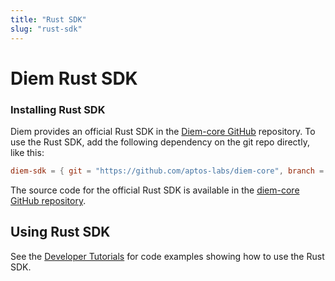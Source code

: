 ```yaml
---
title: "Rust SDK"
slug: "rust-sdk"
---
```


# Diem Rust SDK

### Installing Rust SDK

Diem provides an official Rust SDK in the [Diem-core GitHub](https://github.com/aptos-labs/diem-core/tree/main/sdk) repository. To use the Rust SDK, add the following dependency on the git repo directly, like this:

```toml
diem-sdk = { git = "https://github.com/aptos-labs/diem-core", branch = "devnet" }
```

The source code for the official Rust SDK is available in the [diem-core GitHub repository](https://github.com/aptos-labs/diem-core/tree/main/sdk).

## Using Rust SDK

See the [Developer Tutorials](../tutorials/index.md) for code examples showing how to use the Rust SDK.
